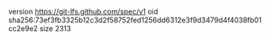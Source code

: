 version https://git-lfs.github.com/spec/v1
oid sha256:73ef3fb3325b12c3d2f58752fed1256dd6312e3f9d3479d4f4038fb01cc2e9e2
size 2313
